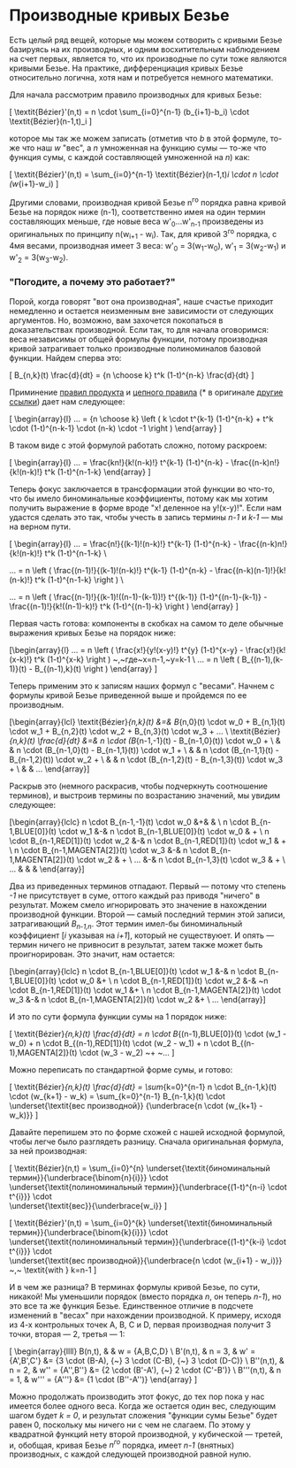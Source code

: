 # Производные кривых Безье

Есть целый ряд вещей, которые мы можем сотворить с кривыми Безье базируясь на их производных, и одним восхитительным наблюдением на счет первых, является то, что их производные по сути тоже являются кривыми Безье. На практике, дифференциация кривых Безье относительно логична, хотя нам и потребуется немного математики.

Для начала рассмотрим правило производных для кривых Безье:

\[
  \textit{Bézier}'(n,t) = n \cdot \sum_{i=0}^{n-1} (b_{i+1}-b_i) \cdot \textit{Bézier}(n-1,t)_i
\]

которое мы так же можем записать (отметив что <i>b</i> в этой формуле, то-же что наш <i>w</i> "вес", а <i>n</i> умноженная на функцию сумы — то-же что функция сумы, с каждой составляющей умноженной на <i>n</i>) как:

\[
  \textit{Bézier}'(n,t) = \sum_{i=0}^{n-1} \textit{Bézier}(n-1,t)_i \cdot n \cdot (w_{i+1}-w_i)
\]

Другими словами, производная кривой Безье n<sup>го</sup> порядка равна кривой Безье на порядок ниже (n-1), соответственно имея на один термин составляющих меньше, где новые веса w'<sub>0</sub>...w'<sub>n-1</sub> произведены из оригинальных по принципу n(w<sub>i+1</sub> - w<sub>i</sub>). Так, для кривой 3<sup>го</sup> порядка, с 4мя весами, производная имеет 3 веса: w'<sub>0</sub> = 3(w<sub>1</sub>-w<sub>0</sub>), w'<sub>1</sub> = 3(w<sub>2</sub>-w<sub>1</sub>) и w'<sub>2</sub> = 3(w<sub>3</sub>-w<sub>2</sub>).

<div class="note">

### "Погодите, а почему это работает?"

Порой, когда говорят "вот она производная", наше счастье приходит немедленно и остается неизменным вне зависимости от следующих аргументов. Но, возможно, вам захочется покопаться в доказательствах производной. Если так, то для начала оговоримся: веса независимы от общей формулы функции, потому производная кривой затрагивает только производные полиноминалов базовой функции. Найдем сперва это:

\[
  B_{n,k}(t) \frac{d}{dt} = {n \choose k} t^k (1-t)^{n-k} \frac{d}{dt}
\]

Приминение [правил продукта](https://ru.qaz.wiki/wiki/Product_rule) и [цепного правила](https://ru.qaz.wiki/wiki/Chain_rule) (* в оригинале [другие](https://en.wikipedia.org/wiki/Product_rule) [ссылки](https://en.wikipedia.org/wiki/Chain_rule)) дает нам следующее:

\[
\begin{array}{l}
  ... = {n \choose k} \left (
    k \cdot t^{k-1} (1-t)^{n-k} + t^k \cdot (1-t)^{n-k-1} \cdot (n-k) \cdot -1
  \right )
\end{array}
\]

В таком виде с этой формулой работать сложно, потому раскроем:

\[
\begin{array}{l}
  ... = \frac{kn!}{k!(n-k)!} t^{k-1} (1-t)^{n-k} - \frac{(n-k)n!}{k!(n-k)!} t^k (1-t)^{n-1-k}
\end{array}
\]

Теперь фокус заключается в трансформации этой функции во что-то, что бы имело биноминальные коэффициенты, потому как мы хотим получить выражение в форме вроде "x! деленное на y!(x-y)!". Если нам удастся сделать это так, чтобы учесть в запись термины <i>n-1</i> и <i>k-1</i> — мы на верном пути.

\[
\begin{array}{l}
  ... = \frac{n!}{(k-1)!(n-k)!} t^{k-1} (1-t)^{n-k} - \frac{(n-k)n!}{k!(n-k)!} t^k (1-t)^{n-1-k} \\

  ... = n \left (
    \frac{(n-1)!}{(k-1)!(n-k)!} t^{k-1} (1-t)^{n-k} - \frac{(n-k)(n-1)!}{k!(n-k)!} t^k (1-t)^{n-1-k}
  \right ) \\

  ... = n \left (
    \frac{(n-1)!}{(k-1)!((n-1)-(k-1))!} t^{(k-1)} (1-t)^{(n-1)-(k-1)} - \frac{(n-1)!}{k!((n-1)-k)!} t^k (1-t)^{(n-1)-k}
  \right )
\end{array}
\]

Первая часть готова: компоненты в скобках на самом то деле обычные выражения кривых Безье на порядок ниже:

\[\begin{array}{l}
  ... = n \left (
    \frac{x!}{y!(x-y)!} t^{y} (1-t)^{x-y} - \frac{x!}{k!(x-k)!} t^k (1-t)^{x-k}
  \right )
  ~,~где~x=n-1,~y=k-1
  \\
  ... = n \left ( B_{(n-1),(k-1)}(t) - B_{(n-1),k}(t) \right )
\end{array}
\]

Теперь применим это к записям наших формул с "весами". Начнем с формулы кривой Безье приведенной выше и пройдемся по ее производным.

\[\begin{array}{lcl}
  \textit{Bézier}_{n,k}(t) &=& B_{n,0}(t) \cdot w_0 + B_{n,1}(t) \cdot w_1 + B_{n,2}(t) \cdot w_2 + B_{n,3}(t) \cdot w_3 + ... \\
  \textit{Bézier}_{n,k}(t) \frac{d}{dt} &=& n \cdot (B_{n-1,-1}(t) - B_{n-1,0}(t)) \cdot w_0 + \\
                               & & n \cdot (B_{n-1,0}(t) - B_{n-1,1}(t)) \cdot w_1 + \\
                               & & n \cdot (B_{n-1,1}(t) - B_{n-1,2}(t)) \cdot w_2 + \\
                               & & n \cdot (B_{n-1,2}(t) - B_{n-1,3}(t)) \cdot w_3 + \\
                               & & ...
\end{array}\]

Раскрыв это (немного раскрасив, чтобы подчеркнуть соотношение терминов), и выстроив термины по возрастанию значений, мы увидим следующее:

\[\begin{array}{lclc}
  n \cdot B_{n-1,-1}(t) \cdot w_0 &+& & \\
  n \cdot B_{n-1,BLUE[0]}(t) \cdot w_1 &-& n \cdot B_{n-1,BLUE[0]}(t) \cdot w_0 & + \\
  n \cdot B_{n-1,RED[1]}(t) \cdot w_2 &-& n \cdot B_{n-1,RED[1]}(t) \cdot w_1 & + \\
  n \cdot B_{n-1,MAGENTA[2]}(t) \cdot w_3 &-& n \cdot B_{n-1,MAGENTA[2]}(t) \cdot w_2 & + \\
  ... &-& n \cdot B_{n-1,3}(t) \cdot w_3 & + \\
  ... & & &
\end{array}\]

Два из приведенных терминов отпадают. Первый — потому что степень <i>-1</i> не присутствует в суме, оттого каждый раз приводя "ничего" в результат. Можем смело игнорировать это значение в нахождении производной функции. Второй — самый последний термин этой записи, затрагивающий <i>B<sub>n-1,n</sub></i>. Этот термин имел-бы биноминальный коэффициент [<i>i</i> указывая на <i>i+1</i>], который не существуюет. И опять — термин ничего не привносит в результат, затем также может быть проигнорирован. Это значит, нам остается:

\[\begin{array}{lclc}
  n \cdot B_{n-1,BLUE[0]}(t) \cdot w_1 &-& n \cdot B_{n-1,BLUE[0]}(t) \cdot w_0 &+ \\
  n \cdot B_{n-1,RED[1]}(t) \cdot w_2 &-& ~n \cdot B_{n-1,RED[1]}(t) \cdot w_1 &+ \\
  n \cdot B_{n-1,MAGENTA[2]}(t) \cdot w_3 &-& n \cdot B_{n-1,MAGENTA[2]}(t) \cdot w_2 &+ \\
  ...
\end{array}\]

И это по сути формула функции сумы на 1 порядок ниже:

\[
  \textit{Bézier}_{n,k}(t) \frac{d}{dt} = n \cdot B_{(n-1),BLUE[0]}(t) \cdot (w_1 - w_0)
                            + n \cdot B_{(n-1),RED[1]}(t) \cdot (w_2 - w_1)
                            + n \cdot B_{(n-1),MAGENTA[2]}(t) \cdot (w_3 - w_2)
                            ~+ ~...
\]

Можно переписать по стандартной форме сумы, и готово:


\[
  \textit{Bézier}_{n,k}(t) \frac{d}{dt} = \sum_{k=0}^{n-1} n \cdot B_{n-1,k}(t) \cdot (w_{k+1} - w_k)
                               = \sum_{k=0}^{n-1} B_{n-1,k}(t) \cdot \underset{\textit{вес производной}}
                                 {\underbrace{n \cdot (w_{k+1} - w_k)}}
\]

</div>

Давайте перепишем это по форме схожей с нашей исходной формулой, чтобы легче было разглядеть разницу. Сначала оригинальная формула, за ней производная:

\[
  \textit{Bézier}(n,t) = \sum_{i=0}^{n}
                \underset{\textit{биноминальный термин}}{\underbrace{\binom{n}{i}}}
                \cdot\
                \underset{\textit{полиноминальный термин}}{\underbrace{(1-t)^{n-i} \cdot t^{i}}}
                \cdot\
                \underset{\textit{вес}}{\underbrace{w_i}}
\]

\[
  \textit{Bézier}'(n,t) = \sum_{i=0}^{k}
                \underset{\textit{биноминальный термин}}{\underbrace{\binom{k}{i}}}
                \cdot\
                \underset{\textit{полиноминальный термин}}{\underbrace{(1-t)^{k-i} \cdot t^{i}}}
                \cdot\
                \underset{\textit{вес производной}}{\underbrace{n \cdot (w_{i+1} - w_i)}}
                ~,~ \textit{with } k=n-1
\]

И в чем же разница? В терминах формулы кривой Безье, по сути, никакой! Мы уменьшили порядок (вместо порядка <i>n</i>, он теперь <i>n-1</i>), но это все та же функция Безье. Единственное отличие в подсчете изменений в "весах" при нахождении производной. К примеру, исходя из 4-х контрольных точек A, B, C и D, первая производная получит 3 точки, вторая — 2, третья — 1:

\[ \begin{array}{llll}
  B(n,t),    &        & w = \{A,B,C,D\} \\
  B'(n,t),   & n = 3, & w' = \{A',B',C'\}    &= \{3 \cdot (B-A), {~} 3 \cdot (C-B), {~} 3 \cdot (D-C)\} \\
  B''(n,t),  & n = 2, & w'' = \{A'',B''\}    &= \{2 \cdot (B'-A'), {~} 2 \cdot (C'-B')\} \\
  B'''(n,t), & n = 1, & w''' = \{A'''\} &= \{1 \cdot (B''-A'')\}
\end{array} \]

Можно продолжать производить этот фокус, до тех пор пока у нас имеется более одного веса. Когда же остается один вес, следующим шагом будет <i>k = 0</i>, и результат сложения "функции сумы Безье" будет равен 0, поскольку мы ничего ни с чем не слагаем. По этому у квадратной функций нету второй производной, у кубической — третей, и, обобщая, кривая Безье <i>n<sup>го</sup></i> порядка, имеет <i>n-1</i> (внятных) производных, с каждой следующей производной равной нулю.
